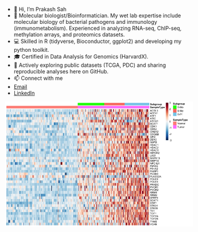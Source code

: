 - 👋 Hi, I’m Prakash Sah
- 👀 Molecular biologist/Bioinformatician. My wet lab expertise include molecular biology of bacterial pathogens and immunology (immunometabolism). Experienced in analyzing RNA-seq, ChIP-seq, methylation arrays, and proteomics datasets.
- 💻 Skilled in R (tidyverse, Bioconductor, ggplot2) and developing my python toolkit.
- 🎓 Certified in Data Analysis for Genomics (HarvardX).
- 🌱 Actively exploring public datasets (TCGA, PDC) and sharing reproducible analyses here on GitHub.  
- 📫 Connect with me
- [Email](mailto:prakash.brj@gmail.com)
- [LinkedIn](https://linkedin.com/in/prakash-sah1)




![Alt text](https://github.com/prakashsah1/OmicsData-Analysis/blob/main/PDC000198_LIHC_Proteomics/Figure%20S7%20C%20(drug_targets).png)

<!---
prakashsah1/prakashsah1 is a ✨ special ✨ repository because its `README.md` (this file) appears on your GitHub profile.
You can click the Preview link to take a look at your changes.
--->
